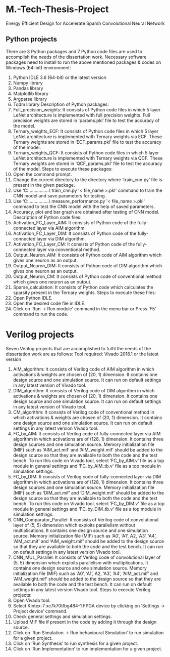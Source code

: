 # M.-Tech-Thesis-Project
Energy Efficient Design for Accelerate Sparsh Convolutional Neural Network


## Python projects

There are 3 Python packages and 7 Python code files are used to accomplish the needs of the dissertation work.
Necessary software packages need to install to run the above mentioned packages & codes on Windows (64-bit) environment:
1. Python IDLE 3.6 (64-bit) or the latest version
2. Numpy library
3. Pandas library
4. Matplotlib library
5. Argparse library
6. Tqdm library
Description of Python packages:
1. Full_precision_weights: It consists of Python code files in which 5 layer LeNet architecture is implemented with full precision weights. Full precision weights are stored in ‘params.pkl’ file to test the accuracy of the model.
2. Ternary_weights_ECF: It consists of Python code files in which 5 layer LeNet architecture is implemented with Ternary weights via ECF. These Ternary weights are stored in ‘ECF_params.pkl’ file to test the accuracy of the model.
3. Ternary_weights_QCF: It consists of Python code files in which 5 layer LeNet architecture is implemented with Ternary weights via QCF. These Ternary weights are stored in ‘QCF_params.pkl’ file to test the accuracy of the model.
Steps to execute these packages:
1. Open the command prompt.
2. Change the current directory to the directory where ‘train_cnn.py’ file is present in the given package.
3. Use ‘C:\................\ train_cnn.py '< file_name >.pkl' command to train the CNN model and save parameters for testing.
4. Use ‘C:\................\ measure_performance.py '< file_name >.pkl' command to test the CNN model with the help of saved parameters.
5. Accuracy, plot and bar graph are obtained after testing of CNN model.
Description of Python code files:
1. Activation_FC_Layer_AIM: It consists of Python code of the fully-connected layer via AIM algorithm.
2. Activation_FC_Layer_DIM: It consists of Python code of the fully-connected layer via DIM algorithm.
3. Activation_FC_Layer_CM: It consists of Python code of the fully-connected layer via conventional method.
4. Output_Neuron_AIM: It consists of Python code of AIM algorithm which gives one neuron as an output.
5. Output_Neuron_DIM: It consists of Python code of DIM algorithm which gives one neuron as an output.
6. Output_Neuron_CM: It consists of Python code of conventional method which gives one neuron as an output.
7. Sparse_calculation: It consists of Python code which calculates the sparsity present in the Ternary weights.
Steps to execute these files:
1. Open Python IDLE.
2. Open the desired code file in IDLE.
3. Click on ‘Run -> Run module’ command in the menu bar or Press ‘F5’ command to run the code.

# Verilog projects

Seven Verilog projects that are accomplished to fulfil the needs of the dissertation work are as follows:
Tool required: Vivado 2018.1 or the latest version
1. AIM_algorithm: It consists of Verilog code of AIM algorithm in which activations & weights are chosen of (20, 1) dimension. It contains one design source and one simulation source. It can run on default settings in any latest version of Vivado tool.
2. DIM_algorithm: It consists of Verilog code of DIM algorithm in which activations & weights are chosen of (20, 1) dimension. It contains one design source and one simulation source. It can run on default settings in any latest version of Vivado tool.
3. CM_algorithm: It consists of Verilog code of conventional method in which activations & weights are chosen of (20, 1) dimension. It contains one design source and one simulation source. It can run on default settings in any latest version Vivado tool.
4. FC_by_AIM: It consists of Verilog code of fully-connected layer via AIM algorithm in which activations are of (128, 1) dimension. It contains three design sources and one simulation source. Memory initialization file (MIF) such as ‘AIM_act.mif’ and ‘AIM_weight.mif’ should be added to the design source so that they are available to both the code and the test bench. To run this code on Vivado tool, select ‘FC_by_AIM.v’ file as a top module in general settings and ‘FC_by_AIM_tb.v' file as a top module in simulation settings.
5. FC_by_DIM: It consists of Verilog code of fully-connected layer via DIM algorithm in which activations are of (128, 1) dimension. It contains three design sources and one simulation source. Memory initialization file (MIF) such as ‘DIM_act.mif’ and ‘DIM_weight.mif’ should be added to the design source so that they are available to both the code and the test bench. To run this code on Vivado tool, select ‘FC_by_DIM.v' file as a top module in general settings and ‘FC_by_DIM_tb.v' file as a top module in simulation settings.
6. CNN_Comparator_Parallel: It consists of Verilog code of convolutional layer of (5, 5) dimension which exploits parallelism without multiplications. It contains one design source and one simulation source. Memory initialization file (MIF) such as ‘A0’, ‘A1’,
A2, ‘A3’, ‘A4’, ‘AIM_act.mif’ and ‘AIM_weight.mif’ should be added to the design source so that they are available to both the code and the test bench. It can run on default settings in any latest version Vivado tool.
7. CNN_MUL_Parallel: It consists of Verilog code of convolutional layer of (5, 5) dimension which exploits parallelism with multiplications. It contains one design source and one simulation source. Memory initialization file (MIF) such as ‘A0’, ‘A1’, A2, ‘A3’, ‘A4’, ‘AIM_act.mif’ and ‘AIM_weight.mif’ should be added to the design source so that they are available to both the code and the test bench. It can run on default settings in any latest version Vivado tool.
Steps to execute Verilog projects:
1. Open Vivado tool.
2. Select Kintex-7 xc7k70tfbg484-1 FPGA device by clicking on ‘Settings -> Project device’ command.
3. Check general settings and simulation settings.
4. Upload MIF file if present in the code by adding it through the design source.
5. Click on ‘Run Simulation -> Run behavioural Simulation’ to run simulation for a given project.
6. Click on ‘Run Synthesis’ to run synthesis for a given project.
7. Click on ‘Run Implementation’ to run implementation for a given project.
